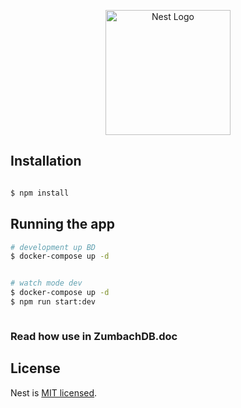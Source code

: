 <p align="center">
  <a href="http://nestjs.com/" target="blank"><img src="https://nestjs.com/img/logo-small.svg" width="200" alt="Nest Logo" /></a>
</p>

[circleci-image]: https://img.shields.io/circleci/build/github/nestjs/nest/master?token=abc123def456
[circleci-url]: https://circleci.com/gh/nestjs/nest


## Installation


```bash

$ npm install
```

## Running the app

```bash
# development up BD
$ docker-compose up -d


# watch mode dev
$ docker-compose up -d
$ npm run start:dev



```
### Read how use in ZumbachDB.doc

## License

Nest is [MIT licensed](LICENSE).


